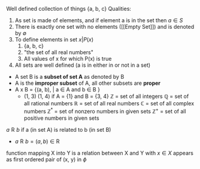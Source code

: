 Well defined collection of things {a, b, c}
Qualities:
1. As set is made of elements, and if element a is in the set then  $a\in S$ 
2. There is exactly one set with no elements ([[Empty Set]]) and is denoted by $\emptyset$
3. To define elements in set ${x|P(x)}$
	1. {a, b, c}
	2. "the set of all real numbers"
	3. All values of x for which P(x) is true
4. All sets are well defined  (a is in either in or not in a set)
- A set B is a **subset of set A** as denoted by B 
- A is the **improper subset** of A, all other subsets are **proper**
- A x B = {(a, b), | a $\in$ A and b $\in$ B }
	- (1, 3) (1, 4) if A = {1} and B = {3, 4}
$\mathbb{Z}$ = set of all integers
$\mathbb{Q}$ = set of all rational numbers
$\mathbb{R}$ = set of all real numbers
$\mathbb{C}$ = set of all complex numbers
$\mathbb{Z}^{*}$ = set of nonzero numbers in given sets 
$\mathbb{Z}^{+}$ = set of all positive numbers in given sets 

$a \mathrel{R} b$ if a (in set A) is related to b (in set B)
- $a \mathrel{R} b = (a,b)\in \mathrel{R}$

function mapping X into Y is a relation between X and Y with $x \in X$ appears as first ordered pair of (x, y) in $\phi$